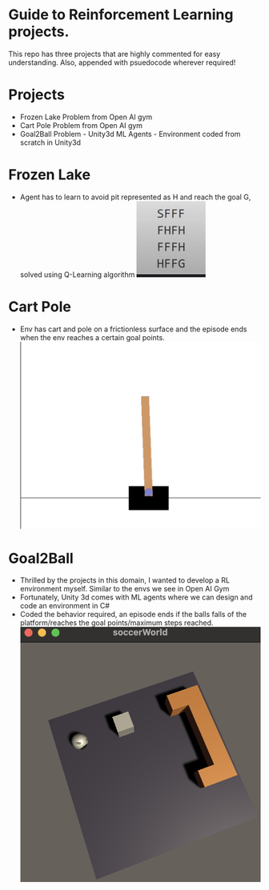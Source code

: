 # Guide to Reinforcement Learning projects.
This repo has three projects that are highly commented for easy understanding. Also, appended with psuedocode wherever required!
# Projects
- Frozen Lake Problem from Open AI gym
- Cart Pole Problem from Open AI gym
- Goal2Ball Problem - Unity3d ML Agents - Environment coded from scratch in Unity3d

# Frozen Lake
- Agent has to learn to avoid pit represented as H and reach the goal G, solved using Q-Learning algorithm
![Unity Env](readmeImages/FrozenLake.png)

# Cart Pole
- Env has cart and pole on a frictionless surface and the episode ends when the env reaches a certain goal points.
![Unity Env](readmeImages/CartPole.png)

# Goal2Ball
- Thrilled by the projects in this domain, I wanted to develop a RL environment myself. Similar to the envs we see in Open AI Gym
- Fortunately, Unity 3d comes with ML agents where we can design and code an environment in C#
- Coded the behavior required, an episode ends if the balls falls of the platform/reaches the goal points/maximum steps reached.
![Unity Env](readmeImages/Goal2Ball.png)
